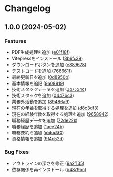 # Changelog

## 1.0.0 (2024-05-02)


### Features

* PDF生成処理を追加 ([e01f18f](https://github.com/ryohidaka/resume/commit/e01f18f3699b2eb7fcdefd66e6f1157e18241748))
* Vitepressをインストール ([3b6fc39](https://github.com/ryohidaka/resume/commit/3b6fc39f9cef3e1f515a897a734cd6f2bf6da62f))
* ダウンロードボタンを追加 ([e889678](https://github.com/ryohidaka/resume/commit/e88967853956264168c9277431bd608624370b50))
* テストコードを追加 ([766661f](https://github.com/ryohidaka/resume/commit/766661fe45a41a35e8cf43655b9fec0aa07771fa))
* 最終更新日を追加 ([0d8950b](https://github.com/ryohidaka/resume/commit/0d8950ba4c1d49f8651a3481da344df041121807))
* 基本情報を追記 ([9a08819](https://github.com/ryohidaka/resume/commit/9a08819c80a45b52500e0d4c61640ff9780fa5cf))
* 技術スタックデータを追加 ([3b7554c](https://github.com/ryohidaka/resume/commit/3b7554c4e1505d6ed2a3824ad35896a8b0272c02))
* 技術スタックを追加 ([0447bc3](https://github.com/ryohidaka/resume/commit/0447bc383edc4dba2c833da2c294971a515c0d63))
* 業務外活動を追加 ([89486a9](https://github.com/ryohidaka/resume/commit/89486a9564a955e83b111a157ce9ac9578b759e9))
* 現在の年齢を取得する処理を追加 ([d8c3df3](https://github.com/ryohidaka/resume/commit/d8c3df32df82b6dbf984b466bcf8cdb323edda11))
* 現在の経験年数を取得する処理を追加 ([9658942](https://github.com/ryohidaka/resume/commit/9658942e7dfc765550fb6a75b1e19d5274bfa29f))
* 職務経歴データを追加 ([72de228](https://github.com/ryohidaka/resume/commit/72de228f5bd6ed88db27adf4e3a20e87c29e54d9))
* 職務経歴を追加 ([1aee24b](https://github.com/ryohidaka/resume/commit/1aee24bbabf96830bca467e4819640d6658a1023))
* 職務要約を追加 ([abba8f0](https://github.com/ryohidaka/resume/commit/abba8f0bf7d65d2b1657f83313679ed02dd426c8))
* 資格情報を追加 ([9f4c52d](https://github.com/ryohidaka/resume/commit/9f4c52da155f264298033d3073f8ed5c803335cd))


### Bug Fixes

* アウトラインの深さを修正 ([9a2f135](https://github.com/ryohidaka/resume/commit/9a2f135b6b9061413e24543581c51aed42b4f1ce))
* 依存関係を再インストール ([b4879bc](https://github.com/ryohidaka/resume/commit/b4879bc7cb977ab19f1d9543fedfa7ac0f5668f4))
